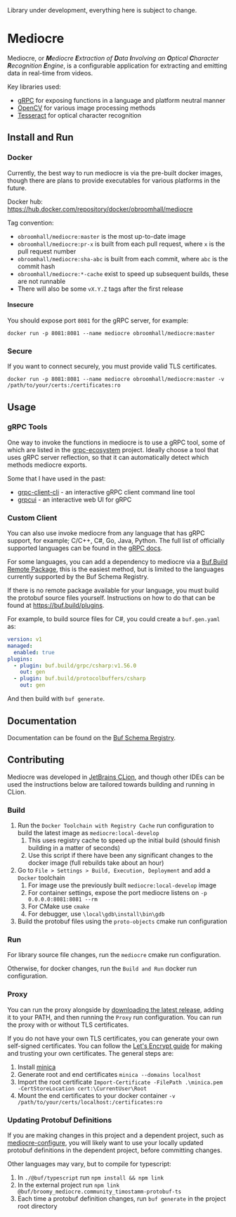 Library under development, everything here is subject to change.

# Mediocre

Mediocre, or ***M**ediocre **E**xtraction of **D**ata **I**nvolving an **O**ptical **C**haracter **R**ecognition
**E**ngine*, is a configurable application for extracting and emitting data in real-time from videos.

Key libraries used:

- [gRPC](https://github.com/grpc/grpc) for exposing functions in a language and platform neutral manner
- [OpenCV](https://github.com/opencv/opencv) for various image processing methods
- [Tesseract](https://github.com/tesseract-ocr/tesseract) for optical character recognition

## Install and Run

### Docker

Currently, the best way to run mediocre is via the pre-built docker images, though there are plans to provide
executables for various platforms in the future.

Docker hub: https://hub.docker.com/repository/docker/obroomhall/mediocre

Tag convention:

- `obroomhall/mediocre:master` is the most up-to-date image
- `obroomhall/mediocre:pr-x` is built from each pull request, where `x` is the pull request number
- `obroomhall/mediocre:sha-abc` is built from each commit, where `abc` is the commit hash
- `obroomhall/mediocre:*-cache` exist to speed up subsequent builds, these are not runnable
- There will also be some `vX.Y.Z` tags after the first release

#### Insecure

You should expose port `8081` for the gRPC server, for example:

```commandline
docker run -p 8081:8081 --name mediocre obroomhall/mediocre:master
```

### Secure

If you want to connect securely, you must provide valid TLS certificates.

```commandline
docker run -p 8081:8081 --name mediocre obroomhall/mediocre:master -v /path/to/your/certs:/certificates:ro
```

## Usage

### gRPC Tools

One way to invoke the functions in mediocre is to use a gRPC tool, some of which are listed in the
[grpc-ecosystem](https://github.com/grpc-ecosystem/awesome-grpc#tools) project. Ideally choose a tool that uses gRPC
server reflection, so that it can automatically detect which methods mediocre exports.

Some that I have used in the past:

- [grpc-client-cli](https://github.com/vadimi/grpc-client-cli) - an interactive gRPC client command line tool
- [grpcui](https://github.com/fullstorydev/grpcui) - an interactive web UI for gRPC

### Custom Client

You can also use invoke mediocre from any language that has gRPC support, for example; C/C++, C#, Go, Java, Python.
The full list of officially supported languages can be found in the [gRPC docs](https://grpc.io/docs/).

For some languages, you can add a dependency to mediocre via a
[Buf.Build Remote Package](https://buf.build/broomy/mediocre/assets), this is the easiest method, but is limited to
the languages currently supported by the Buf Schema Registry.

If there is no remote package available for your language, you must build the protobuf source files yourself.
Instructions on how to do that can be found at https://buf.build/plugins.

For example, to build source files for C#, you could create a `buf.gen.yaml` as:

```yaml
version: v1
managed:
  enabled: true
plugins:
  - plugin: buf.build/grpc/csharp:v1.56.0
    out: gen
  - plugin: buf.build/protocolbuffers/csharp
    out: gen
```

And then build with `buf generate`.

## Documentation

Documentation can be found on the [Buf Schema Registry](https://buf.build/broomy/mediocre).

## Contributing

Mediocre was developed in [JetBrains CLion](https://www.jetbrains.com/clion/), and though other IDEs can be used the
instructions below are tailored towards building and running in CLion.

### Build

1. Run the `Docker Toolchain with Registry Cache` run configuration to build the latest image as
   `mediocre:local-develop`
    1. This uses registry cache to speed up the initial build (should finish building in a matter of seconds)
    2. Use this script if there have been any significant changes to the docker image (full rebuilds take about an hour)
2. Go to `File > Settings > Build, Execution, Deployment` and add a `Docker` toolchain
    1. For image use the previously built `mediocre:local-develop` image
    2. For container settings, expose the port mediocre listens on `-p 0.0.0.0:8081:8081 --rm`
    3. For CMake use `cmake`
    4. For debugger, use `\local\gdb\install\bin\gdb`
3. Build the protobuf files using the `proto-objects` cmake run configuration

### Run

For library source file changes, run the `mediocre` cmake run configuration.

Otherwise, for docker changes, run the `Build and Run` docker run configuration.

### Proxy

You can run the proxy alongside
by [downloading the latest release](https://github.com/improbable-eng/grpc-web/releases),
adding it to your PATH, and then running the `Proxy` run configuration. You can run the proxy with or without TLS
certificates.

If you do not have your own TLS certificates, you can generate your own self-signed certificates. You can follow the
[Let's Encrypt guide](https://letsencrypt.org/docs/certificates-for-localhost/) for making and trusting your own
certificates. The general steps are:

1. Install [minica](https://github.com/jsha/minica)
2. Generate root and end certificates `minica --domains localhost`
3. Import the root certificate `Import-Certificate -FilePath .\minica.pem -CertStoreLocation cert:\CurrentUser\Root`
4. Mount the end certificates to your docker container `-v /path/to/your/certs/localhost:/certificates:ro`

### Updating Protobuf Definitions

If you are making changes in this project and a dependent project, such
as [mediocre-configure](https://github.com/mediocre-tv/mediocre-configure),
you will likely want to use your locally updated protobuf definitions in the dependent project, before committing
changes.

Other languages may vary, but to compile for typescript:

1. In `./@buf/typescript` run `npm install && npm link`
2. In the external project run `npm link @buf/broomy_mediocre.community_timostamm-protobuf-ts`
3. Each time a protobuf definition changes, run `buf generate` in the project root directory
